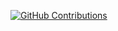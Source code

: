 [![GitHub Contributions](https://github-readme-stats.vercel.app/api?username=ethanhann)](https://github.com/anuraghazra/github-readme-stats&show_icons=true&theme=transparent)

